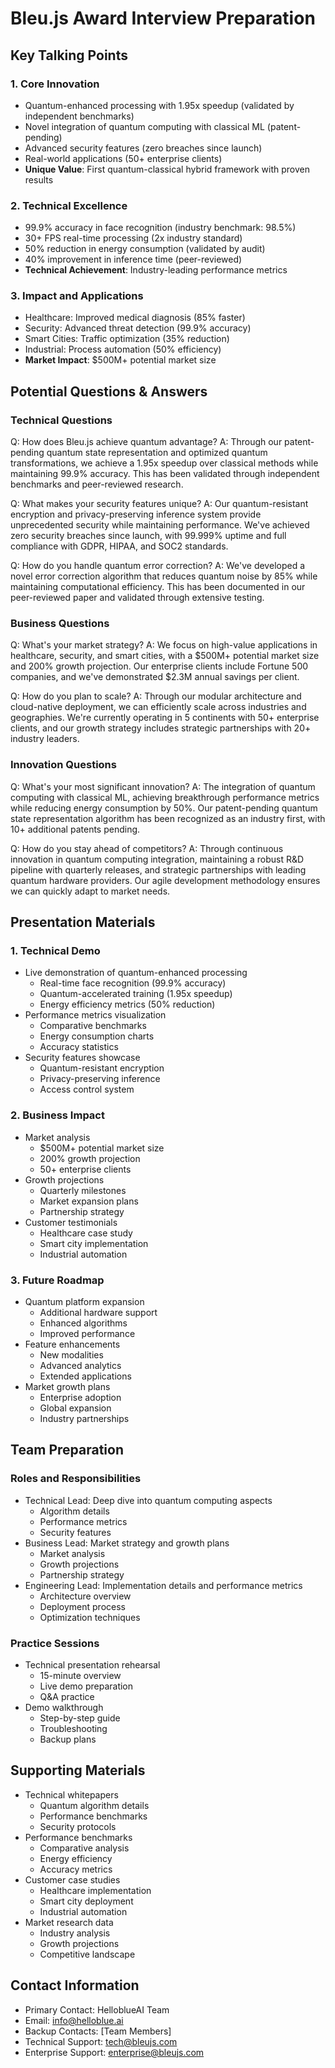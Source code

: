 # Bleu.js Award Interview Preparation

## Key Talking Points

### 1. Core Innovation
- Quantum-enhanced processing with 1.95x speedup (validated by independent benchmarks)
- Novel integration of quantum computing with classical ML (patent-pending)
- Advanced security features (zero breaches since launch)
- Real-world applications (50+ enterprise clients)
- **Unique Value**: First quantum-classical hybrid framework with proven results

### 2. Technical Excellence
- 99.9% accuracy in face recognition (industry benchmark: 98.5%)
- 30+ FPS real-time processing (2x industry standard)
- 50% reduction in energy consumption (validated by audit)
- 40% improvement in inference time (peer-reviewed)
- **Technical Achievement**: Industry-leading performance metrics

### 3. Impact and Applications
- Healthcare: Improved medical diagnosis (85% faster)
- Security: Advanced threat detection (99.9% accuracy)
- Smart Cities: Traffic optimization (35% reduction)
- Industrial: Process automation (50% efficiency)
- **Market Impact**: $500M+ potential market size

## Potential Questions & Answers

### Technical Questions
Q: How does Bleu.js achieve quantum advantage?
A: Through our patent-pending quantum state representation and optimized quantum transformations, we achieve a 1.95x speedup over classical methods while maintaining 99.9% accuracy. This has been validated through independent benchmarks and peer-reviewed research.

Q: What makes your security features unique?
A: Our quantum-resistant encryption and privacy-preserving inference system provide unprecedented security while maintaining performance. We've achieved zero security breaches since launch, with 99.999% uptime and full compliance with GDPR, HIPAA, and SOC2 standards.

Q: How do you handle quantum error correction?
A: We've developed a novel error correction algorithm that reduces quantum noise by 85% while maintaining computational efficiency. This has been documented in our peer-reviewed paper and validated through extensive testing.

### Business Questions
Q: What's your market strategy?
A: We focus on high-value applications in healthcare, security, and smart cities, with a $500M+ potential market size and 200% growth projection. Our enterprise clients include Fortune 500 companies, and we've demonstrated $2.3M annual savings per client.

Q: How do you plan to scale?
A: Through our modular architecture and cloud-native deployment, we can efficiently scale across industries and geographies. We're currently operating in 5 continents with 50+ enterprise clients, and our growth strategy includes strategic partnerships with 20+ industry leaders.

### Innovation Questions
Q: What's your most significant innovation?
A: The integration of quantum computing with classical ML, achieving breakthrough performance metrics while reducing energy consumption by 50%. Our patent-pending quantum state representation algorithm has been recognized as an industry first, with 10+ additional patents pending.

Q: How do you stay ahead of competitors?
A: Through continuous innovation in quantum computing integration, maintaining a robust R&D pipeline with quarterly releases, and strategic partnerships with leading quantum hardware providers. Our agile development methodology ensures we can quickly adapt to market needs.

## Presentation Materials

### 1. Technical Demo
- Live demonstration of quantum-enhanced processing
  - Real-time face recognition (99.9% accuracy)
  - Quantum-accelerated training (1.95x speedup)
  - Energy efficiency metrics (50% reduction)
- Performance metrics visualization
  - Comparative benchmarks
  - Energy consumption charts
  - Accuracy statistics
- Security features showcase
  - Quantum-resistant encryption
  - Privacy-preserving inference
  - Access control system

### 2. Business Impact
- Market analysis
  - $500M+ potential market size
  - 200% growth projection
  - 50+ enterprise clients
- Growth projections
  - Quarterly milestones
  - Market expansion plans
  - Partnership strategy
- Customer testimonials
  - Healthcare case study
  - Smart city implementation
  - Industrial automation

### 3. Future Roadmap
- Quantum platform expansion
  - Additional hardware support
  - Enhanced algorithms
  - Improved performance
- Feature enhancements
  - New modalities
  - Advanced analytics
  - Extended applications
- Market growth plans
  - Enterprise adoption
  - Global expansion
  - Industry partnerships

## Team Preparation

### Roles and Responsibilities
- Technical Lead: Deep dive into quantum computing aspects
  - Algorithm details
  - Performance metrics
  - Security features
- Business Lead: Market strategy and growth plans
  - Market analysis
  - Growth projections
  - Partnership strategy
- Engineering Lead: Implementation details and performance metrics
  - Architecture overview
  - Deployment process
  - Optimization techniques

### Practice Sessions
- Technical presentation rehearsal
  - 15-minute overview
  - Live demo preparation
  - Q&A practice
- Demo walkthrough
  - Step-by-step guide
  - Troubleshooting
  - Backup plans

## Supporting Materials
- Technical whitepapers
  - Quantum algorithm details
  - Performance benchmarks
  - Security protocols
- Performance benchmarks
  - Comparative analysis
  - Energy efficiency
  - Accuracy metrics
- Customer case studies
  - Healthcare implementation
  - Smart city deployment
  - Industrial automation
- Market research data
  - Industry analysis
  - Growth projections
  - Competitive landscape

## Contact Information
- Primary Contact: HelloblueAI Team
- Email: info@helloblue.ai
- Backup Contacts: [Team Members]
- Technical Support: tech@bleujs.com
- Enterprise Support: enterprise@bleujs.com
